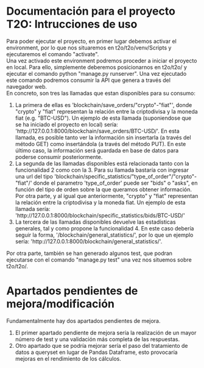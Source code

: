 # Documentación para el proyecto T2O: Intrucciones de uso

<div>Para poder ejecutar el proyecto, en primer lugar debemos activar el environment, por lo que nos situaremos en t2o/t2o/venv/Scripts y ejecutaremos el comando "activate".</div>
<div>Una vez activado este environment podremos proceder a iniciar el proyecto en local. Para ello, simplemente deberemos posicionarnos en t2o/t2o/ y ejecutar el comando python "manage.py runserver". Una vez ejecutado este comando podremos consumir la API que genera a través del navegador web.</div>
<div>En concreto, son tres las llamadas que estan disponibles para su consumo:</div>
<ol>
  <li>La primera de ellas es 'blockchain/save_orders/"crypto"-"fiat"', donde "crypto" y "fiat" representan la relación entre la criptodivisa y la moneda fiat (e.g. "BTC-USD"). Un ejemplo de esta llamada (suponiendose que se ha iniciado el proyecto en local) sería: 'http://127.0.0.1:8000/blockchain/save_orders/BTC-USD/'. En esta llamada, es posible tanto ver la información sin insertarla (a través del método GET) como insertándola (a través del método PUT). En este último caso, la información será guardada en base de datos para poderse consumir posteriormente.</li>
  <li>La segunda de las llamadas disponibles está relacionada tanto con la funcionalidad 2 como con la 3. Para su llamada bastaría con ingresar una url del tipo 'blockchain/specific_statistics/"type_of_order"/"crypto"-"fiat"/' donde el parametro 'type_of_order' puede ser "bids" o "asks", en función del tipo de orden sobre la que queramos obtener información. Por otra parte, y al igual que anteriormente, "crypto" y "fiat" representan la relación entre la criptodivisa y la moneda fiat. Un ejemplo de esta llamada sería: 'http://127.0.0.1:8000/blockchain/specific_statistics/bids/BTC-USD/' </li>
  <li>La tercera de las llamadas disponibles devuelve las estadísticas generales, tal y como propone la funcionalidad 4. En este caso debería seguir la forma, '/blockchain/general_statistics/', por lo que un ejemplo sería: 'http://127.0.0.1:8000/blockchain/general_statistics/'.</li>
</ol>
<div> Por otra parte, también se han generado algunos test, que podran ejecutarse con el comando "manage.py test" una vez nos situemos sobre t2o/t2o/.

# Apartados pendientes de mejora/modificación
 <div>Fundamentalmente hay dos apartados pendientes de mejora.</div>
 <ol>
  <li>El primer apartado pendiente de mejora sería la realización de un mayor número de test y una validación más completa de las respuestas.</li>
  <li>Otro apartado que se podría mejorar sería el paso del tratamiento de datos a queryset en lugar de Pandas Dataframe, esto provocaría mejoras en el rendimiento de los cálculos.</li>
</ol>
